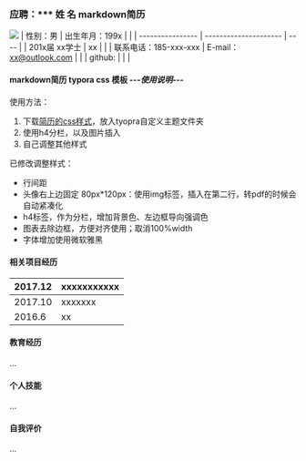 ### 应聘：***             姓 名   markdown简历     
![](https://willowj.github.io/img/xtqr.jpg)
| 性别：男             | 出生年月：199x             |      |
| ---------------- | --------------------- | ---- |
| 201x届     xx学士   | xx                    |      |
| 联系电话：185-xxx-xxx | E-mail：xx@outlook.com |      |
| github:          |                       |      |

####                         						                                markdown简历 typora css 模板          ---*使用说明*---

使用方法：
1. 下载[简历的css样式]( /markdown_resume.css)，放入tyopra自定义主题文件夹
2. 使用h4分栏，以及图片插入
3. 自己调整其他样式

已修改调整样式：

- 行间距
- 头像右上边固定 80px*120px：使用img标签，插入在第二行，转pdf的时候会自动紧凑化
- h4标签，作为分栏，增加背景色、左边框导向强调色
- 图表去除边框，方便对齐使用；取消100%width
- 字体增加使用微软雅黑

#### 相关项目经历

| 2017.12 | xxxxxxxxxxx |
| ------- | ----------- |
| 2017.10 | xxxxxxx     |
| 2016.6  | xx          |

#### 教育经历

...

#### 个人技能

...

#### 自我评价

...